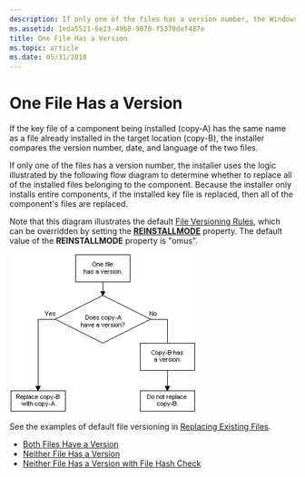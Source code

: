 ```yaml
---
description: If only one of the files has a version number, the Windows Installer uses the logic illustrated by the following flow diagram to determine whether to replace all of the installed files belonging to the component.
ms.assetid: 1eda5521-6e23-49b8-9870-f5370def487e
title: One File Has a Version
ms.topic: article
ms.date: 05/31/2018
---
```


# One File Has a Version

If the key file of a component being installed (copy-A) has the same name as a file already installed in the target location (copy-B), the installer compares the version number, date, and language of the two files.

If only one of the files has a version number, the installer uses the logic illustrated by the following flow diagram to determine whether to replace all of the installed files belonging to the component. Because the installer only installs entire components, if the installed key file is replaced, then all of the component's files are replaced.

Note that this diagram illustrates the default [File Versioning Rules](file-versioning-rules.md), which can be overridden by setting the [**REINSTALLMODE**](reinstallmode.md) property. The default value of the **REINSTALLMODE** property is "omus".

![default file versioning rules when only one file has a version number](images/waiflow3.png)

See the examples of default file versioning in [Replacing Existing Files](replacing-existing-files.md).

-   [Both Files Have a Version](both-files-have-a-version.md)
-   [Neither File Has a Version](neither-file-has-a-version.md)
-   [Neither File Has a Version with File Hash Check](neither-file-has-a-version-with-file-hash-check.md)

 

 



